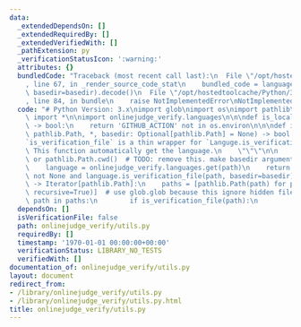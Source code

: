 ```yaml
---
data:
  _extendedDependsOn: []
  _extendedRequiredBy: []
  _extendedVerifiedWith: []
  _pathExtension: py
  _verificationStatusIcon: ':warning:'
  attributes: {}
  bundledCode: "Traceback (most recent call last):\n  File \"/opt/hostedtoolcache/Python/3.8.5/x64/lib/python3.8/site-packages/onlinejudge_verify/documentation/build.py\"\
    , line 67, in _render_source_code_stat\n    bundled_code = language.bundle(stat.path,\
    \ basedir=basedir).decode()\n  File \"/opt/hostedtoolcache/Python/3.8.5/x64/lib/python3.8/site-packages/onlinejudge_verify/languages/python.py\"\
    , line 84, in bundle\n    raise NotImplementedError\nNotImplementedError\n"
  code: "# Python Version: 3.x\nimport glob\nimport os\nimport pathlib\nfrom typing\
    \ import *\n\nimport onlinejudge_verify.languages\n\n\ndef is_local_execution()\
    \ -> bool:\n    return 'GITHUB_ACTION' not in os.environ\n\n\ndef is_verification_file(path:\
    \ pathlib.Path, *, basedir: Optional[pathlib.Path] = None) -> bool:\n    \"\"\"\
    `is_verification_file` is a thin wrapper for `Languge.is_verification_file`. \
    \ This function automatically get the language.\n    \"\"\"\n\n    basedir = basedir\
    \ or pathlib.Path.cwd()  # TODO: remove this. make basedir argument always required\n\
    \    language = onlinejudge_verify.languages.get(path)\n    return language is\
    \ not None and language.is_verification_file(path, basedir=basedir)\n\n\ndef iterate_verification_files()\
    \ -> Iterator[pathlib.Path]:\n    paths = [pathlib.Path(path) for path in glob.glob('**/*',\
    \ recursive=True)]  # use glob.glob because this ignore hidden files\n    for\
    \ path in paths:\n        if is_verification_file(path):\n            yield path\n"
  dependsOn: []
  isVerificationFile: false
  path: onlinejudge_verify/utils.py
  requiredBy: []
  timestamp: '1970-01-01 00:00:00+00:00'
  verificationStatus: LIBRARY_NO_TESTS
  verifiedWith: []
documentation_of: onlinejudge_verify/utils.py
layout: document
redirect_from:
- /library/onlinejudge_verify/utils.py
- /library/onlinejudge_verify/utils.py.html
title: onlinejudge_verify/utils.py
---
```

